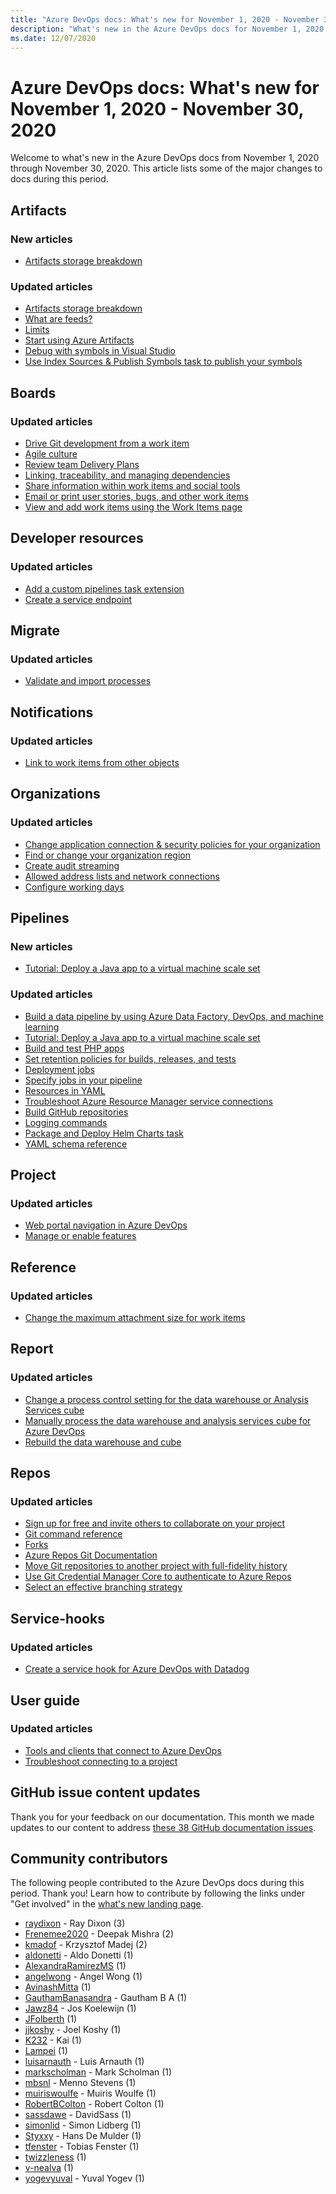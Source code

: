 ```yaml
---
title: "Azure DevOps docs: What's new for November 1, 2020 - November 30, 2020"
description: "What's new in the Azure DevOps docs for November 1, 2020 - November 30, 2020."
ms.date: 12/07/2020
---
```


# Azure DevOps docs: What's new for November 1, 2020 - November 30, 2020

Welcome to what's new in the Azure DevOps docs from November 1, 2020 through November 30, 2020. This article lists some of the major changes to docs during this period.

## Artifacts

### New articles

- [Artifacts storage breakdown](/azure/devops/artifacts/artifact-storage)

### Updated articles

- [Artifacts storage breakdown](/azure/devops/artifacts/artifact-storage)
- [What are feeds?](/azure/devops/artifacts/concepts/feeds)
- [Limits](/azure/devops/artifacts/reference/limits)
- [Start using Azure Artifacts](/azure/devops/artifacts/start-using-azure-artifacts)
- [Debug with symbols in Visual Studio](/azure/devops/artifacts/symbols/debug-with-symbols-visual-studio)
- [Use Index Sources & Publish Symbols task to publish your symbols](/azure/devops/artifacts/symbols/setting-up-github-sourcelinking)

## Boards

### Updated articles

- [Drive Git development from a work item](/azure/devops/boards/backlogs/connect-work-items-to-git-dev-ops)
- [Agile culture](/azure/devops/boards/plans/agile-culture)
- [Review team Delivery Plans](/azure/devops/boards/plans/review-team-plans)
- [Linking, traceability, and managing dependencies](/azure/devops/boards/queries/link-work-items-support-traceability)
- [Share information within work items and social tools](/azure/devops/boards/queries/share-plans)
- [Email or print user stories, bugs, and other work items](/azure/devops/boards/work-items/email-work-items)
- [View and add work items using the Work Items page](/azure/devops/boards/work-items/view-add-work-items)

## Developer resources

### Updated articles

- [Add a custom pipelines task extension](/azure/devops/extend/develop/add-build-task)
- [Create a service endpoint](/azure/devops/extend/develop/service-endpoints)

## Migrate

### Updated articles

- [Validate and import processes](/azure/devops/migrate/migration-import)

## Notifications

### Updated articles

- [Link to work items from other objects](/azure/devops/notifications/add-links-to-work-items)

## Organizations

### Updated articles

- [Change application connection & security policies for your organization](/azure/devops/organizations/accounts/change-application-access-policies)
- [Find or change your organization region](/azure/devops/organizations/accounts/change-organization-location)
- [Create audit streaming](/azure/devops/organizations/audit/auditing-streaming)
- [Allowed address lists and network connections](/azure/devops/organizations/security/allow-list-ip-url)
- [Configure working days](/azure/devops/organizations/settings/set-working-days)

## Pipelines

### New articles

- [Tutorial: Deploy a Java app to a virtual machine scale set](/azure/devops/pipelines/apps/cd/azure/deploy-virtual-scale-set-java)

### Updated articles

- [Build a data pipeline by using Azure Data Factory, DevOps, and machine learning](/azure/devops/pipelines/apps/cd/azure/build-data-pipeline)
- [Tutorial: Deploy a Java app to a virtual machine scale set](/azure/devops/pipelines/apps/cd/azure/deploy-virtual-scale-set-java)
- [Build and test PHP apps](/azure/devops/pipelines/ecosystems/php)
- [Set retention policies for builds, releases, and tests](/azure/devops/pipelines/policies/retention)
- [Deployment jobs](/azure/devops/pipelines/process/deployment-jobs)
- [Specify jobs in your pipeline](/azure/devops/pipelines/process/phases)
- [Resources in YAML](/azure/devops/pipelines/process/resources)
- [Troubleshoot Azure Resource Manager service connections](/azure/devops/pipelines/release/azure-rm-endpoint)
- [Build GitHub repositories](/azure/devops/pipelines/repos/github)
- [Logging commands](/azure/devops/pipelines/scripts/logging-commands)
- [Package and Deploy Helm Charts task](/azure/devops/pipelines/tasks/deploy/helm-deploy)
- [YAML schema reference](/azure/devops/pipelines/yaml-schema)

## Project

### Updated articles

- [Web portal navigation in Azure DevOps](/azure/devops/project/navigation/index)
- [Manage or enable features](/azure/devops/project/navigation/preview-features)

## Reference

### Updated articles

- [Change the maximum attachment size for work items](/azure/devops/reference/xml/change-maximum-attachment-size-work-items)

## Report

### Updated articles

- [Change a process control setting for the data warehouse or Analysis Services cube](/azure/devops/report/admin/change-a-process-control-setting)
- [Manually process the data warehouse and analysis services cube for Azure DevOps](/azure/devops/report/admin/manually-process-data-warehouse-and-cube)
- [Rebuild the data warehouse and cube](/azure/devops/report/admin/rebuild-data-warehouse-and-cube)

## Repos

### Updated articles

- [Sign up for free and invite others to collaborate on your project](/azure/devops/repos/get-started/sign-up-invite-teammates)
- [Git command reference](/azure/devops/repos/git/command-prompt)
- [Forks](/azure/devops/repos/git/forks)
- [Azure Repos Git Documentation](/azure/devops/repos/git/index)
- [Move Git repositories to another project with full-fidelity history](/azure/devops/repos/git/move-git-repos-between-team-projects)
- [Use Git Credential Manager Core to authenticate to Azure Repos](/azure/devops/repos/git/set-up-credential-managers)
- [Select an effective branching strategy](/azure/devops/repos/tfvc/branching-strategies-with-tfvc)

## Service-hooks

### Updated articles

- [Create a service hook for Azure DevOps with Datadog](/azure/devops/service-hooks/services/datadog)

## User guide

### Updated articles

- [Tools and clients that connect to Azure DevOps](/azure/devops/user-guide/tools)
- [Troubleshoot connecting to a project](/azure/devops/user-guide/troubleshoot-connection)

## GitHub issue content updates

Thank you for your feedback on our documentation. This month we made updates to our content to address [these 38 GitHub documentation issues](https://github.com/MicrosoftDocs/azure-devops-docs/issues?q=linked%3Apr+type%3Aissue+state%3Aclosed+closed%3A2020-11-01..2020-11-30+).

## Community contributors

The following people contributed to the Azure DevOps docs during this period. Thank you! Learn how to contribute by following the links under "Get involved" in the [what's new landing page](index.yml).

- [raydixon](https://github.com/raydixon) - Ray Dixon (3)
- [Frenemee2020](https://github.com/Frenemee2020) - Deepak Mishra (2)
- [kmadof](https://github.com/kmadof) - Krzysztof Madej (2)
- [aldonetti](https://github.com/aldonetti) - Aldo Donetti (1)
- [AlexandraRamirezMS](https://github.com/AlexandraRamirezMS) (1)
- [angelwong](https://github.com/angelwong) - Angel Wong (1)
- [AvinashMitta](https://github.com/AvinashMitta) (1)
- [GauthamBanasandra](https://github.com/GauthamBanasandra) - Gautham B A (1)
- [Jawz84](https://github.com/Jawz84) - Jos Koelewijn (1)
- [JFolberth](https://github.com/JFolberth) (1)
- [jjkoshy](https://github.com/jjkoshy) - Joel Koshy (1)
- [K232](https://github.com/K232) - Kai (1)
- [Lampei](https://github.com/Lampei) (1)
- [luisarnauth](https://github.com/luisarnauth) - Luis Arnauth (1)
- [markscholman](https://github.com/markscholman) - Mark Scholman (1)
- [mbsnl](https://github.com/mbsnl) - Menno Stevens (1)
- [muiriswoulfe](https://github.com/muiriswoulfe) - Muiris Woulfe (1)
- [RobertBColton](https://github.com/RobertBColton) - Robert Colton (1)
- [sassdawe](https://github.com/sassdawe) - DavidSass (1)
- [simonlid](https://github.com/simonlid) - Simon Lidberg (1)
- [Styxxy](https://github.com/Styxxy) - Hans De Mulder (1)
- [tfenster](https://github.com/tfenster) - Tobias Fenster (1)
- [twizzleness](https://github.com/twizzleness) (1)
- [v-nealva](https://github.com/v-nealva) (1)
- [yogevyuval](https://github.com/yogevyuval) - Yuval Yogev (1)
